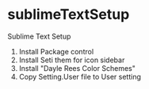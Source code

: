 # sublimeTextSetup
Sublime Text Setup

1. Install Package control
2. Install Seti them for icon sidebar
3. Install "Dayle Rees Color Schemes"
4. Copy Setting.User file to User setting

